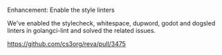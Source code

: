 Enhancement: Enable the style linters

We've enabled the stylecheck, whitespace, dupword, godot and dogsled linters in golangci-lint and solved the related issues.

https://github.com/cs3org/reva/pull/3475